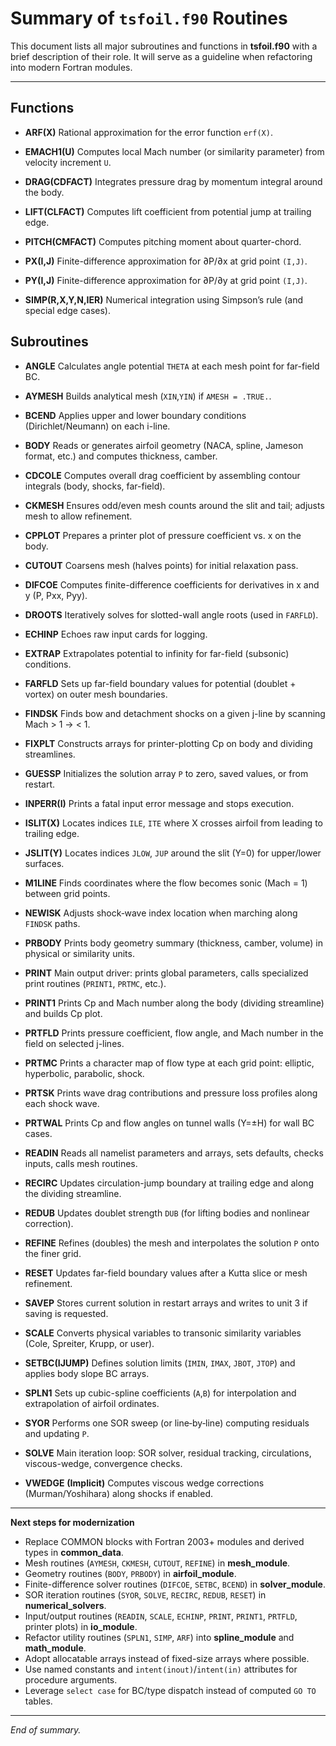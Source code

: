 # Summary of `tsfoil.f90` Routines

This document lists all major subroutines and functions in **tsfoil.f90** with a brief description of their role. It will serve as a guideline when refactoring into modern Fortran modules.

---

## Functions

- **ARF(X)**
  Rational approximation for the error function `erf(X)`.

- **EMACH1(U)**
  Computes local Mach number (or similarity parameter) from velocity increment `U`.

- **DRAG(CDFACT)**
  Integrates pressure drag by momentum integral around the body.

- **LIFT(CLFACT)**
  Computes lift coefficient from potential jump at trailing edge.

- **PITCH(CMFACT)**
  Computes pitching moment about quarter-chord.

- **PX(I,J)**
  Finite-difference approximation for ∂P/∂x at grid point `(I,J)`.

- **PY(I,J)**
  Finite-difference approximation for ∂P/∂y at grid point `(I,J)`.

- **SIMP(R,X,Y,N,IER)**
  Numerical integration using Simpson’s rule (and special edge cases).

## Subroutines

- **ANGLE**
  Calculates angle potential `THETA` at each mesh point for far-field BC.

- **AYMESH**
  Builds analytical mesh (`XIN`,`YIN`) if `AMESH = .TRUE.`.

- **BCEND**
  Applies upper and lower boundary conditions (Dirichlet/Neumann) on each i-line.

- **BODY**
  Reads or generates airfoil geometry (NACA, spline, Jameson format, etc.) and computes thickness, camber.

- **CDCOLE**
  Computes overall drag coefficient by assembling contour integrals (body, shocks, far-field).

- **CKMESH**
  Ensures odd/even mesh counts around the slit and tail; adjusts mesh to allow refinement.

- **CPPLOT**
  Prepares a printer plot of pressure coefficient vs. x on the body.

- **CUTOUT**
  Coarsens mesh (halves points) for initial relaxation pass.

- **DIFCOE**
  Computes finite-difference coefficients for derivatives in x and y (P, Pxx, Pyy).

- **DROOTS**
  Iteratively solves for slotted-wall angle roots (used in `FARFLD`).

- **ECHINP**
  Echoes raw input cards for logging.

- **EXTRAP**
  Extrapolates potential to infinity for far-field (subsonic) conditions.

- **FARFLD**
  Sets up far-field boundary values for potential (doublet + vortex) on outer mesh boundaries.

- **FINDSK**
  Finds bow and detachment shocks on a given j-line by scanning Mach > 1 → < 1.

- **FIXPLT**
  Constructs arrays for printer-plotting Cp on body and dividing streamlines.

- **GUESSP**
  Initializes the solution array `P` to zero, saved values, or from restart.

- **INPERR(I)**
  Prints a fatal input error message and stops execution.

- **ISLIT(X)**
  Locates indices `ILE`, `ITE` where X crosses airfoil from leading to trailing edge.

- **JSLIT(Y)**
  Locates indices `JLOW`, `JUP` around the slit (Y=0) for upper/lower surfaces.

- **M1LINE**
  Finds coordinates where the flow becomes sonic (Mach = 1) between grid points.

- **NEWISK**
  Adjusts shock‐wave index location when marching along `FINDSK` paths.

- **PRBODY**
  Prints body geometry summary (thickness, camber, volume) in physical or similarity units.

- **PRINT**
  Main output driver: prints global parameters, calls specialized print routines (`PRINT1`, `PRTMC`, etc.).

- **PRINT1**
  Prints Cp and Mach number along the body (dividing streamline) and builds Cp plot.

- **PRTFLD**
  Prints pressure coefficient, flow angle, and Mach number in the field on selected j-lines.

- **PRTMC**
  Prints a character map of flow type at each grid point: elliptic, hyperbolic, parabolic, shock.

- **PRTSK**
  Prints wave drag contributions and pressure loss profiles along each shock wave.

- **PRTWAL**
  Prints Cp and flow angles on tunnel walls (Y=±H) for wall BC cases.

- **READIN**
  Reads all namelist parameters and arrays, sets defaults, checks inputs, calls mesh routines.

- **RECIRC**
  Updates circulation-jump boundary at trailing edge and along the dividing streamline.

- **REDUB**
  Updates doublet strength `DUB` (for lifting bodies and nonlinear correction).

- **REFINE**
  Refines (doubles) the mesh and interpolates the solution `P` onto the finer grid.

- **RESET**
  Updates far-field boundary values after a Kutta slice or mesh refinement.

- **SAVEP**
  Stores current solution in restart arrays and writes to unit 3 if saving is requested.

- **SCALE**
  Converts physical variables to transonic similarity variables (Cole, Spreiter, Krupp, or user).

- **SETBC(IJUMP)**
  Defines solution limits (`IMIN`, `IMAX`, `JBOT`, `JTOP`) and applies body slope BC arrays.

- **SPLN1**
  Sets up cubic-spline coefficients (`A`,`B`) for interpolation and extrapolation of airfoil ordinates.

- **SYOR**
  Performs one SOR sweep (or line‐by‐line) computing residuals and updating `P`.

- **SOLVE**
  Main iteration loop: SOR solver, residual tracking, circulations, viscous-wedge, convergence checks.

- **VWEDGE**  **(Implicit)**
  Computes viscous wedge corrections (Murman/Yoshihara) along shocks if enabled.

---

**Next steps for modernization**

- Replace COMMON blocks with Fortran 2003+ modules and derived types in **common_data**.
- Mesh routines (`AYMESH`, `CKMESH`, `CUTOUT`, `REFINE`) in **mesh_module**.
- Geometry routines (`BODY`, `PRBODY`) in **airfoil_module**.
- Finite-difference solver routines (`DIFCOE`, `SETBC`, `BCEND`) in **solver_module**.
- SOR iteration routines (`SYOR`, `SOLVE`, `RECIRC`, `REDUB`, `RESET`) in **numerical_solvers**.
- Input/output routines (`READIN`, `SCALE`, `ECHINP`, `PRINT`, `PRINT1`, `PRTFLD`, printer plots) in **io_module**.
- Refactor utility routines (`SPLN1`, `SIMP`, `ARF`) into **spline_module** and **math_module**.
- Adopt allocatable arrays instead of fixed-size arrays where possible.
- Use named constants and `intent(inout)`/`intent(in)` attributes for procedure arguments.
- Leverage `select case` for BC/type dispatch instead of computed `GO TO` tables.

---

*End of summary.*

